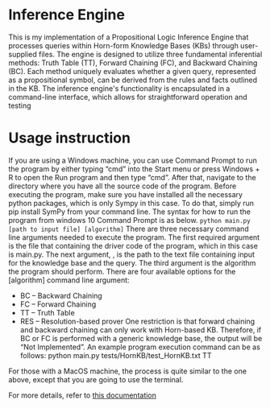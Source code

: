 # Inference Engine
This is my implementation of a Propositional Logic Inference Engine that processes queries within Horn-form Knowledge Bases (KBs) through user-supplied files. The engine is designed to utilize three fundamental inferential methods: Truth Table (TT), Forward Chaining (FC), and Backward Chaining (BC). Each method uniquely evaluates whether a given query, represented as a propositional symbol, can be derived from the rules and facts outlined in the KB. The inference engine's functionality is encapsulated in a command-line interface, which allows for straightforward operation and testing

# Usage instruction
If you are using a Windows machine, you can use Command Prompt to run the program by either typing “cmd” into the Start menu or press Windows + R to open the Run program and then type “cmd”. After that, navigate to the directory where you have all the source code of the program.
Before executing the program, make sure you have installed all the necessary python packages, which is only Sympy in this case. To do that, simply run pip install SymPy from your command line. The syntax for how to run the program from windows 10 Command Prompt is as below.
 ``` python main.py [path to input file] [algorithm] ```
 There are three necessary command line arguments needed to execute the program. The first required argument is the file that containing the driver code of the program, which in this case is main.py. The next argument, <filename>, is the path to the text file containing input for the knowledge base and the query. The third argument is the algorithm the program should perform. There are four available options for the [algorithm] command line argument:
-	BC – Backward Chaining
-	FC – Forward Chaining
-	TT – Truth Table
-	RES – Resolution-based prover
One restriction is that forward chaining and backward chaining can only work with Horn-based KB. Therefore, if BC or FC is performed with a generic knowledge base, the output will be “Not Implemented”.
An example program execution command can be as follows:
python main.py tests/HornKB/test_HornKB.txt TT

For those with a MacOS machine, the process is quite similar to the one above, except that you are going to use the terminal.

For more details, refer to [this documentation](https://drive.google.com/file/d/1mYt-z7bOb1UDf5GzNgSW-ldUkjMmjhjJ/view?usp=sharing)
